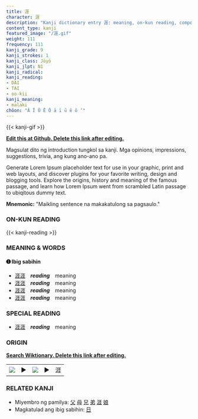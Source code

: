 ```yaml
---
title: 涯
character: 涯
description: "Kanji dictionary entry 涯: meaning, on-kun reading, compounds, origin, related kanji"
content_type: kanji
featured_image: "/涯.gif"
weight: 111
frequency: 111
kanji_grade: 9
kanji_strokes: 1
kanji_class: Jōyō
kanji_jlpt: N1
kanji_radical: 
kanji_reading: 
- DAI
- TAI
- oo-kii
kanji_meaning:
- malaki
chōon: "Ā Ī Ū Ē Ō ā ī ū ē ō ’"
---
```

[//]: # (Don't edit the line below. Kanji animated GIF code is automatically generated.)
{{< kanji-gif >}}

[//]: # (Edit below this line.)

**[Edit this at Github. Delete this link after editing.](https://github.com/tim0g/tim/tree/main/content/kanji/涯/index.md)**

Magsulat dito ng introduction tungkol sa kanji. Mga opinions, impressions, suggestions, trivia, ang kung ano-ano pa.

Generate Lorem Ipsum placeholder text for use in your graphic, print and web layouts, and discover plugins for your favorite writing, design and blogging tools. Explore the origins, history and meaning of the famous passage, and learn how Lorem Ipsum went from scrambled Latin passage to ubiqitous dummy text.
 
**Mnemonic:** "Maikling sentence na makakatulong sa pagsaulo."

### ON-KUN READING

[//]: # (Don't edit the line below. ON-KUN READING code is automatically generated.)
{{< kanji-reading >}}

### MEANING & WORDS

#### ➊ **Ibig sabihin**
  - [涯](../涯)[涯](../涯)　***reading***　meaning
  - [涯](../涯)[涯](../涯)　***reading***　meaning
  - [涯](../涯)[涯](../涯)　***reading***　meaning
  - [涯](../涯)[涯](../涯)　***reading***　meaning

### SPECIAL READING
  - [涯](../涯)[涯](../涯)　***reading***　meaning

### ORIGIN

**[Search Wiktionary. Delete this link after editing.](https://wiktionary.org/wiki/涯)**
<table class="kanji-table"><tr><td>
<img src="60px-涯-bronze.svg.png">
</td><td>▶</td><td>
<img src="60px-涯-oracle.svg.png">
</td><td>▶</td>
<td class="kanji-origin">涯</td>
</tr></table>

### RELATED KANJI
- Miyembro ng pamilya: [父](../父) [母](../母) [兄](../兄) [弟](../弟) [涯](../涯) [娘](../娘)
- Magkatulad ang ibig sabihin: [日](../日)
